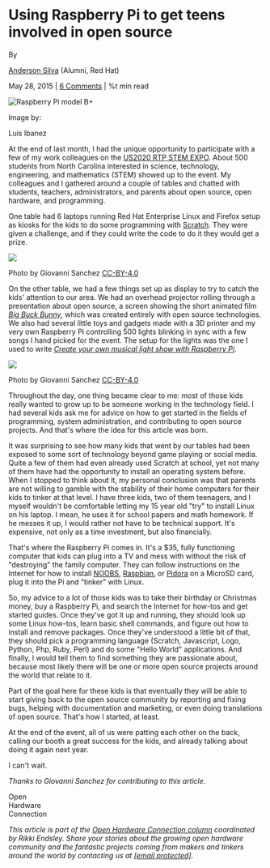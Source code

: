 Using Raspberry Pi to get teens involved in open source
=======================================================

By

[Anderson Silva](/users/ansilva) (Alumni, Red Hat)

May 28, 2015 | [6 Comments](#comments) | %t min read


![Raspberry Pi model B+](/sites/default/files/lead-images/raspberrypimodelbplus.jpg "Raspberry Pi model B+")

Image by:

Luis Ibanez

At the end of last month, I had the unique opportunity to participate with a few of my work colleagues on the [US2020 RTP STEM EXPO](http://www.rtp.org/event/rtp-stem-expo/). About 500 students from North Carolina interested in science, technology, engineering, and mathematics (STEM) showed up to the event. My colleagues and I gathered around a couple of tables and chatted with students, teachers, administrators, and parents about open source, open hardware, and programming.

One table had 6 laptops running Red Hat Enterprise Linux and Firefox setup as kiosks for the kids to do some programming with [Scratch](https://scratch.mit.edu/). They were given a challenge, and if they could write the code to do it they would get a prize.

![](https://opensource.com/sites/default/files/10452422_435019129992601_2582365801771586166_n.jpg)

Photo by Giovanni Sanchez [CC-BY-4.0](https://creativecommons.org/tag/cc-by)

On the other table, we had a few things set up as display to try to catch the kids' attention to our area. We had an overhead projector rolling through a presentation about open source, a screen showing the short animated film _[Big Buck Bunny](https://peach.blender.org/)_, which was created entirely with open source technologies. We also had several little toys and gadgets made with a 3D printer and my very own Raspberry Pi controlling 500 lights blinking in sync with a few songs I hand picked for the event. The setup for the lights was the one I used to write _[Create your own musical light show with Raspberry Pi](https://opensource.com/life/15/2/music-light-show-with-raspberry-pi)_.

![](https://opensource.com/sites/default/files/img_120511_0.jpg)

Photo by Giovanni Sanchez [CC-BY-4.0](https://creativecommons.org/tag/cc-by)

Throughout the day, one thing became clear to me: most of those kids really wanted to grow up to be someone working in the technology field. I had several kids ask me for advice on how to get started in the fields of programming, system administration, and contributing to open source projects. And that's where the idea for this article was born.

It was surprising to see how many kids that went by our tables had been exposed to some sort of technology beyond game playing or social media. Quite a few of them had even already used Scratch at school, yet not many of them have had the opportunity to install an operating system before. When I stopped to think about it, my personal conclusion was that parents are not willing to gamble with the stability of their home computers for their kids to tinker at that level. I have three kids, two of them teenagers, and I myself wouldn't be comfortable letting my 15 year old "try" to install Linux on his laptop. I mean, he uses it for school papers and math homework. If he messes it up, I would rather not have to be technical support. It's expensive, not only as a time investment, but also financially.

That's where the Raspberry Pi comes in. It's a $35, fully functioning computer that kids can plug into a TV and mess with without the risk of "destroying" the family computer. They can follow instructions on the Internet for how to install [NOOBS](https://www.raspberrypi.org/help/noobs-setup/), [Raspbian](https://www.raspbian.org/), or [Pidora](http://pidora.ca/) on a MicroSD card, plug it into the Pi and "tinker" with Linux.

So, my advice to a lot of those kids was to take their birthday or Christmas money, buy a Raspberry Pi, and search the Internet for how-tos and get started guides. Once they've got it up and running, they should look up some Linux how-tos, learn basic shell commands, and figure out how to install and remove packages. Once they've understood a little bit of that, they should pick a programming language (Scratch, Javascript, Logo, Python, Php, Ruby, Perl) and do some "Hello World" applications. And finally, I would tell them to find something they are passionate about, because most likely there will be one or more open source projects around the world that relate to it.

Part of the goal here for these kids is that eventually they will be able to start giving back to the open source community by reporting and fixing bugs, helping with documentation and marketing, or even doing translations of open source. That's how I started, at least.

At the end of the event, all of us were patting each other on the back, calling our booth a great success for the kids, and already talking about doing it again next year.

I can't wait.

_Thanks to Giovanni Sanchez for contributing to this article._

Open  
Hardware  
Connection

  
_This article is part of the [Open Hardware Connection column](https://opensource.com/tags/open-hardware-column "Open Hardware Connection column") coordinated by Rikki Endsley. Share your stories about the growing open hardware community and the fantastic projects coming from makers and tinkers around the world by contacting us at [\[email protected\]](/cdn-cgi/l/email-protection#315e41545f715e41545f425e444352541f525e5c)_.


